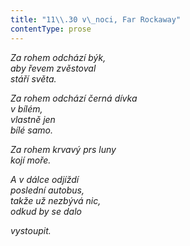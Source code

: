 ```yaml
---
title: "11\\.30 v\_noci, Far Rockaway"
contentType: prose
---
```


<section>

_Za rohem odchází býk,  
aby řevem zvěstoval  
stáří světa._

</section>

<section>

_Za rohem odchází černá dívka  
v bílém,  
vlastně jen  
bílé samo._

</section>

<section>

_Za rohem krvavý prs luny  
kojí moře._

</section>

<section>

_A v dálce odjíždí  
poslední autobus,  
takže už nezbývá nic,  
odkud by se dalo_

</section>

<section>

_vystoupit._

</section>
